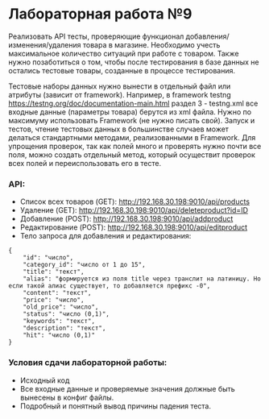 # Лабораторная работа №9

Реализовать API тесты, проверяющие функционал добавления/изменения/удаления товара в магазине. Необходимо учесть максимальное количество ситуаций при работе с товаром. Также нужно позаботиться о том, чтобы после тестирования в базе данных не остались тестовые товары, созданные в процессе тестирования.

Тестовые наборы данных нужно вынести в отдельный файл или атрибуты (зависит от framework). Например, в framework testng https://testng.org/doc/documentation-main.html раздел 3 - testng.xml все входные данные (параметры товара) берутся из xml файла.
Нужно по максимуму использовать Framework (не нужно писать свой). Запуск и тестов, чтение тестовых данных в большинстве случаев может делаться стандартными методами, реализованными в Framework.
Для упрощения проверок, так как полей много и проверять нужно почти все поля, можно создать отдельный метод, который осуществит проверок всех полей и переиспользовать его в тесте.

### API:
- Список всех товаров (GET): http://192.168.30.198:9010/api/products
- Удаление (GET): http://192.168.30.198:9010/api/deleteproduct?id=ID
- Добавление (POST): http://192.168.30.198:9010/api/addproduct
- Редактирование (POST): http://192.168.30.198:9010/api/editproduct
- Тело запроса для добавления и редактирования:
```
{
  	"id": "число",
  	"category_id": "число от 1 до 15",
  	"title": "текст",
  	"alias": "формируется из поля title через транслит на латиницу. Но если такой алиас существует, то добавляется префикс -0",
  	"content": "текст",
  	"price": "число",
  	"old_price": "число",
  	"status": "число (0,1)",
  	"keywords": "текст",
  	"description": "текст",
  	"hit": "число (0,1)"
}
```

### Условия сдачи лабораторной работы:
- Исходный код
- Все входные данные и проверяемые значения должные быть вынесены в конфиг файлы.
- Подробный и понятный вывод причины падения теста.
